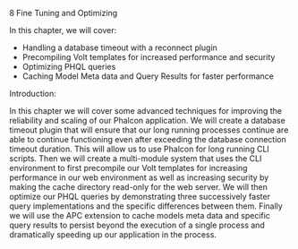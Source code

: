 8
Fine Tuning and Optimizing

In this chapter, we will cover:
* Handling a database timeout with a reconnect plugin
* Precompiling Volt templates for increased performance and security
* Optimizing PHQL queries
* Caching Model Meta data and Query Results for faster performance

Introduction:

In this chapter we will cover some advanced techniques for improving the reliability and scaling of our Phalcon application.  We will create a database timeout plugin that will ensure that our long running processes continue are able to continue functioning even after exceeding the database connection timeout duration.  This will allow us to use Phalcon for long running CLI scripts.  Then we will create a multi-module system that uses the CLI environment to first precompile our Volt templates for increasing performance in our web environment as well as increasing security by making the cache directory read-only for the web server.  We will then optimize our PHQL queries by demonstrating three successively faster query implementations and the specific differences between them.  Finally we will use the APC extension to cache models meta data and specific query results to persist beyond the execution of a single process and dramatically speeding up our application in the process.
